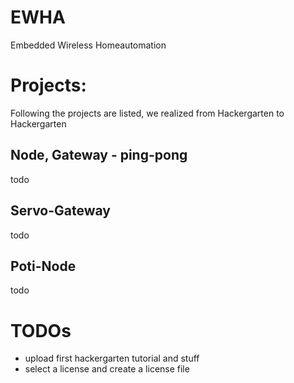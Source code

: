# EWHA
Embedded Wireless Homeautomation

# Projects:
Following the projects are listed, we realized from Hackergarten to Hackergarten

## Node, Gateway - ping-pong
todo

## Servo-Gateway
todo


## Poti-Node
todo


# TODOs
* upload first hackergarten tutorial and stuff
* select a license and create a license file
